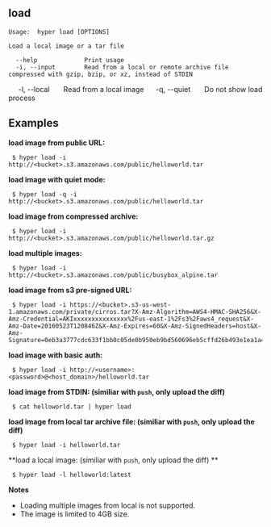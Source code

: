 ## load

    Usage:	hyper load [OPTIONS]

    Load a local image or a tar file

      --help             Print usage
      -i, --input        Read from a local or remote archive file compressed with gzip, bzip, or xz, instead of STDIN
      -l, --local        Read from a local image
      -q, --quiet        Do not show load process

## Examples

**load image from public URL:**

     $ hyper load -i http://<bucket>.s3.amazonaws.com/public/helloworld.tar

**load image with quiet mode:**

     $ hyper load -q -i http://<bucket>.s3.amazonaws.com/public/helloworld.tar

**load image from compressed archive:**

     $ hyper load -i http://<bucket>.s3.amazonaws.com/public/helloworld.tar.gz

**load multiple images:**

     $ hyper load -i http://<bucket>.s3.amazonaws.com/public/busybox_alpine.tar

**load image from s3 pre-signed URL:**

     $ hyper load -i https://<bucket>.s3-us-west-1.amazonaws.com/private/cirros.tar?X-Amz-Algorithm=AWS4-HMAC-SHA256&X-Amz-Credential=AKIxxxxxxxxxxxxxxx%2Fus-east-1%2Fs3%2Faws4_request&X-Amz-Date=20160523T120846Z&X-Amz-Expires=60&X-Amz-SignedHeaders=host&X-Amz-Signature=0eb3a3777cdc633f1bb0c05de0b950eb9bd560696eb5cffd26b493e1ea1a4fb0

**load image with basic auth:**

     $ hyper load -i http://<username>:<password>@<host_domain>/helloworld.tar

**load image from STDIN: (similiar with `push`, only upload the diff)**

     $ cat helloworld.tar | hyper load

**load image from local tar archive file: (similiar with `push`, only upload the diff)**

     $ hyper load -i helloworld.tar

**load a local image: (similiar with `push`, only upload the diff) **

     $ hyper load -l helloworld:latest

**Notes**

* Loading multiple images from local is not supported.
* The image is limited to 4GB size.
